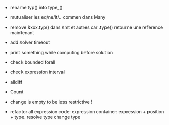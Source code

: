 - rename typ() into type_()
- mutualiser les eq/ne/lt/.. commen dans Many
- remove &xxx.typ() dans smt et autres car .type() retourne une reference maintenant

- add solver timeout
- print something while computing before solution

- check bounded forall
- check expression interval
- alldiff
- Count
- change is empty to be less restrictive !

- refactor all expression code: expression container: expression + position + type. resolve type change type